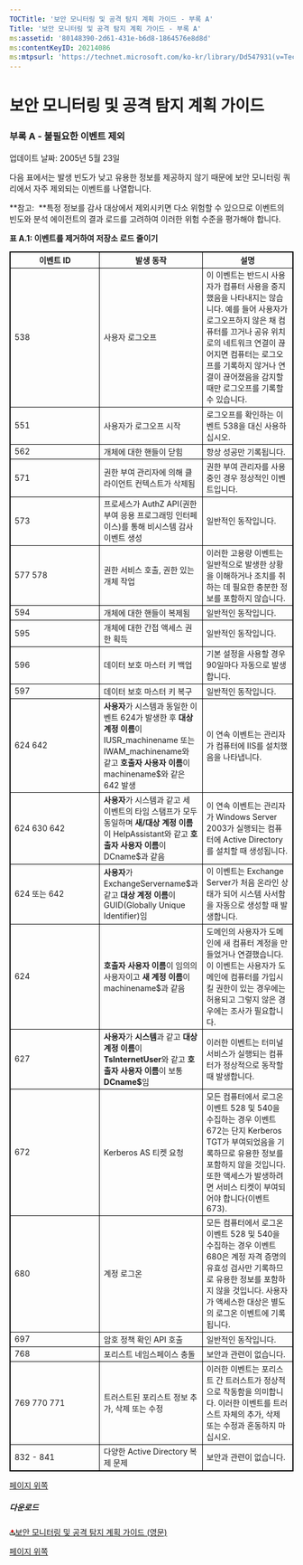 ```yaml
---
TOCTitle: '보안 모니터링 및 공격 탐지 계획 가이드 - 부록 A'
Title: '보안 모니터링 및 공격 탐지 계획 가이드 - 부록 A'
ms:assetid: '80148390-2d61-431e-b6d8-1864576e8d8d'
ms:contentKeyID: 20214086
ms:mtpsurl: 'https://technet.microsoft.com/ko-kr/library/Dd547931(v=TechNet.10)'
---
```


보안 모니터링 및 공격 탐지 계획 가이드
======================================

### 부록 A - 불필요한 이벤트 제외

업데이트 날짜: 2005년 5월 23일

다음 표에서는 발생 빈도가 낮고 유용한 정보를 제공하지 않기 때문에 보안 모니터링 쿼리에서 자주 제외되는 이벤트를 나열합니다.

**참고:  **특정 정보를 감사 대상에서 제외시키면 다소 위험할 수 있으므로 이벤트의 빈도와 분석 에이전트의 결과 로드를 고려하여 이러한 위험 수준을 평가해야 합니다.

**표 A.1: 이벤트를 제거하여 저장소 로드 줄이기**

 
<table style="border:1px solid black;">
<colgroup>
<col width="33%" />
<col width="33%" />
<col width="33%" />
</colgroup>
<thead>
<tr class="header">
<th style="border:1px solid black;" >이벤트 ID</th>
<th style="border:1px solid black;" >발생 동작</th>
<th style="border:1px solid black;" >설명</th>
</tr>
</thead>
<tbody>
<tr class="odd">
<td style="border:1px solid black;">538</td>
<td style="border:1px solid black;">사용자 로그오프</td>
<td style="border:1px solid black;">이 이벤트는 반드시 사용자가 컴퓨터 사용을 중지했음을 나타내지는 않습니다. 예를 들어 사용자가 로그오프하지 않은 채 컴퓨터를 끄거나 공유 위치로의 네트워크 연결이 끊어지면 컴퓨터는 로그오프를 기록하지 않거나 연결이 끊어졌음을 감지할 때만 로그오프를 기록할 수 있습니다.</td>
</tr>
<tr class="even">
<td style="border:1px solid black;">551</td>
<td style="border:1px solid black;">사용자가 로그오프 시작</td>
<td style="border:1px solid black;">로그오프를 확인하는 이벤트 538을 대신 사용하십시오.</td>
</tr>
<tr class="odd">
<td style="border:1px solid black;">562</td>
<td style="border:1px solid black;">개체에 대한 핸들이 닫힘</td>
<td style="border:1px solid black;">항상 성공만 기록됩니다.</td>
</tr>
<tr class="even">
<td style="border:1px solid black;">571</td>
<td style="border:1px solid black;">권한 부여 관리자에 의해 클라이언트 컨텍스트가 삭제됨</td>
<td style="border:1px solid black;">권한 부여 관리자를 사용 중인 경우 정상적인 이벤트입니다.</td>
</tr>
<tr class="odd">
<td style="border:1px solid black;">573</td>
<td style="border:1px solid black;">프로세스가 AuthZ API(권한 부여 응용 프로그래밍 인터페이스)를 통해 비시스템 감사 이벤트 생성</td>
<td style="border:1px solid black;">일반적인 동작입니다.</td>
</tr>
<tr class="even">
<td style="border:1px solid black;">577
578</td>
<td style="border:1px solid black;">권한 서비스 호출, 권한 있는 개체 작업</td>
<td style="border:1px solid black;">이러한 고용량 이벤트는 일반적으로 발생한 상황을 이해하거나 조치를 취하는 데 필요한 충분한 정보를 포함하지 않습니다.</td>
</tr>
<tr class="odd">
<td style="border:1px solid black;">594</td>
<td style="border:1px solid black;">개체에 대한 핸들이 복제됨</td>
<td style="border:1px solid black;">일반적인 동작입니다.</td>
</tr>
<tr class="even">
<td style="border:1px solid black;">595</td>
<td style="border:1px solid black;">개체에 대한 간접 액세스 권한 획득</td>
<td style="border:1px solid black;">일반적인 동작입니다.</td>
</tr>
<tr class="odd">
<td style="border:1px solid black;">596</td>
<td style="border:1px solid black;">데이터 보호 마스터 키 백업</td>
<td style="border:1px solid black;">기본 설정을 사용할 경우 90일마다 자동으로 발생합니다.</td>
</tr>
<tr class="even">
<td style="border:1px solid black;">597</td>
<td style="border:1px solid black;">데이터 보호 마스터 키 복구</td>
<td style="border:1px solid black;">일반적인 동작입니다.</td>
</tr>
<tr class="odd">
<td style="border:1px solid black;">624
642</td>
<td style="border:1px solid black;"><strong>사용자</strong>가 시스템과 동일한 이벤트 624가 발생한 후 <strong>대상 계정 이름</strong>이 IUSR_machinename 또는 IWAM_machinename와 같고 <strong>호출자 사용자 이름</strong>이 machinename$와 같은 642 발생</td>
<td style="border:1px solid black;">이 연속 이벤트는 관리자가 컴퓨터에 IIS를 설치했음을 나타냅니다.</td>
</tr>
<tr class="even">
<td style="border:1px solid black;">624
630
642</td>
<td style="border:1px solid black;"><strong>사용자</strong>가 시스템과 같고 세 이벤트의 타임 스탬프가 모두 동일하며 <strong>새/대상 계정 이름</strong>이 HelpAssistant와 같고 <strong>호출자 사용자 이름</strong>이 DCname$과 같음</td>
<td style="border:1px solid black;">이 연속 이벤트는 관리자가 Windows Server 2003가 실행되는 컴퓨터에 Active Directory를 설치할 때 생성됩니다.</td>
</tr>
<tr class="odd">
<td style="border:1px solid black;">624 또는
642</td>
<td style="border:1px solid black;"><strong>사용자</strong>가 ExchangeServername$과 같고 <strong>대상 계정 이름</strong>이 GUID(Globally Unique Identifier)임</td>
<td style="border:1px solid black;">이 이벤트는 Exchange Server가 처음 온라인 상태가 되어 시스템 사서함을 자동으로 생성할 때 발생합니다.</td>
</tr>
<tr class="even">
<td style="border:1px solid black;">624</td>
<td style="border:1px solid black;"><strong>호출자 사용자 이름</strong>이 임의의 사용자이고 <strong>새 계정 이름</strong>이 machinename$과 같음</td>
<td style="border:1px solid black;">도메인의 사용자가 도메인에 새 컴퓨터 계정을 만들었거나 연결했습니다. 이 이벤트는 사용자가 도메인에 컴퓨터를 가입시킬 권한이 있는 경우에는 허용되고 그렇지 않은 경우에는 조사가 필요합니다.</td>
</tr>
<tr class="odd">
<td style="border:1px solid black;">627</td>
<td style="border:1px solid black;"><strong>사용자</strong>가 <strong>시스템</strong>과 같고 <strong>대상 계정 이름</strong>이 <strong>TsInternetUser</strong>와 같고 <strong>호출자 사용자 이름</strong>이 보통 <strong>DCname$</strong>임</td>
<td style="border:1px solid black;">이러한 이벤트는 터미널 서비스가 실행되는 컴퓨터가 정상적으로 동작할 때 발생합니다.</td>
</tr>
<tr class="even">
<td style="border:1px solid black;">672</td>
<td style="border:1px solid black;">Kerberos AS 티켓 요청</td>
<td style="border:1px solid black;">모든 컴퓨터에서 로그온 이벤트 528 및 540을 수집하는 경우 이벤트 672는 단지 Kerberos TGT가 부여되었음을 기록하므로 유용한 정보를 포함하지 않을 것입니다. 또한 액세스가 발생하려면 서비스 티켓이 부여되어야 합니다(이벤트 673).</td>
</tr>
<tr class="odd">
<td style="border:1px solid black;">680</td>
<td style="border:1px solid black;">계정 로그온</td>
<td style="border:1px solid black;">모든 컴퓨터에서 로그온 이벤트 528 및 540을 수집하는 경우 이벤트 680은 계정 자격 증명의 유효성 검사만 기록하므로 유용한 정보를 포함하지 않을 것입니다. 사용자가 액세스한 대상은 별도의 로그온 이벤트에 기록됩니다.</td>
</tr>
<tr class="even">
<td style="border:1px solid black;">697</td>
<td style="border:1px solid black;">암호 정책 확인 API 호출</td>
<td style="border:1px solid black;">일반적인 동작입니다.</td>
</tr>
<tr class="odd">
<td style="border:1px solid black;">768</td>
<td style="border:1px solid black;">포리스트 네임스페이스 충돌</td>
<td style="border:1px solid black;">보안과 관련이 없습니다.</td>
</tr>
<tr class="even">
<td style="border:1px solid black;">769
770
771</td>
<td style="border:1px solid black;">트러스트된 포리스트 정보 추가, 삭제 또는 수정</td>
<td style="border:1px solid black;">이러한 이벤트는 포리스트 간 트러스트가 정상적으로 작동함을 의미합니다. 이러한 이벤트를 트러스트 자체의 추가, 삭제 또는 수정과 혼동하지 마십시오.</td>
</tr>
<tr class="odd">
<td style="border:1px solid black;">832 - 841</td>
<td style="border:1px solid black;">다양한 Active Directory 복제 문제</td>
<td style="border:1px solid black;">보안과 관련이 없습니다.</td>
</tr>
</tbody>
</table>
  
[](#mainsection)[페이지 위쪽](#mainsection)
  
##### 다운로드
  
[![](images/Dd547931.icon_exe(ko-kr,TechNet.10).gif)](http://go.microsoft.com/fwlink/?linkid=41310)[보안 모니터링 및 공격 탐지 계획 가이드 (영문)](http://go.microsoft.com/fwlink/?linkid=41310)
  
[](#mainsection)[페이지 위쪽](#mainsection)
